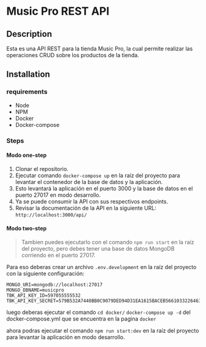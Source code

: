 # Music Pro REST API

## Description

Esta es una API REST para la tienda Music Pro, la cual permite realizar las operaciones CRUD sobre los productos de la tienda.

## Installation

### requirements

- Node
- NPM
- Docker
- Docker-compose

### Steps
#### Modo one-step

1. Clonar el repositorio.
2. Ejecutar comando `docker-compose up` en la raíz del proyecto para levantar el contenedor de la base de datos y la aplicación.
3. Esto levantará la aplicación en el puerto 3000 y la base de datos en el puerto 27017 en modo desarrollo.
3. Ya se puede consumir la API con sus respectivos endpoints.
4. Revisar la documentación de la API en la siguiente URL: `http://localhost:3000/api/`

#### Modo two-step

> Tambien puedes ejecutarlo con el comando `npm run start` en la raíz del proyecto, pero debes tener una base de datos MongoDB corriendo en el puerto 27017.

Para eso deberas crear un archivo `.env.development` en la raíz del proyecto con la siguiente configuración:

```
MONGO_URI=mongodb://localhost:27017
MONGO_DBNAME=musicpro
TBK_API_KEY_ID=597055555532
TBK_API_KEY_SECRET=579B532A7440BB0C9079DED94D31EA1615BACEB56610332264630D42D0A36B1C
```

luego deberas ejecutar el comando `cd docker/` `docker-compose up -d` del docker-compose.yml que se encuentra en la pagina `docker`

ahora podras ejecutar el comando `npm run start:dev` en la raíz del proyecto para levantar la aplicación en modo desarrollo.
